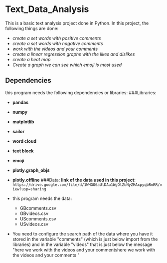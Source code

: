 # Text_Data_Analysis
 This is a basic text analysis project done in Python. In this project, the following things are done:
- *create a set words with positive comments*
- *create a set words with nagative comments*
- *work with the videos and your comments*
- *create a linear regression graphs with the likes and dislikes*
- *create a heat map*
- *Create a graph we can see which emoji is most used*
## Dependencies
   this program needs the following dependencies or libraries:
###Libraries:
- __pandas__
- __numpy__
- __matplotlib__
- __sailor__
- __word cloud__
- __text block__
- __emoji__
- __plotly.graph_objs__
- __plotly.offline__
###Data:
__link of the data used in this project:__ `https://drive.google.com/file/d/1WHGO6aUlDAu1WgOlZbNyZMAxpyqbRmRR/view?usp=sharing`


- this program needs the data:
     - GBcomments.csv
     - GBvideos.csv
     - UScomments.csv
     - USvideos.csv
- You need to configure the search path of the data where you have it stored in the variable "comments" (which is just below import from the libraries) and in the variable "videos" that is just below the message "here we work with the videos and your commentshere we work with the videos and your comments "
